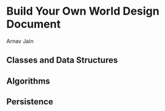 # Build Your Own World Design Document

Arnav Jain
## Classes and Data Structures

## Algorithms

## Persistence
